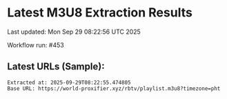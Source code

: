 # Latest M3U8 Extraction Results

Last updated: Mon Sep 29 08:22:56 UTC 2025

Workflow run: #453

## Latest URLs (Sample):
```
Extracted at: 2025-09-29T08:22:55.474805
Base URL: https://world-proxifier.xyz/rbtv/playlist.m3u8?timezone=pht

```
